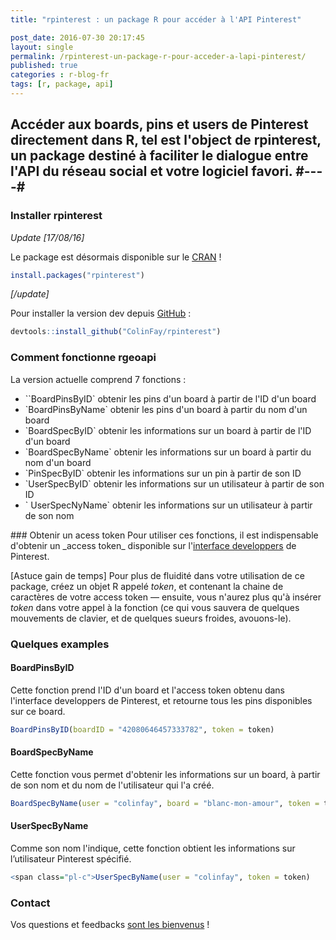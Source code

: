 ```yaml
---
title: "rpinterest : un package R pour accéder à l'API Pinterest"

post_date: 2016-07-30 20:17:45
layout: single
permalink: /rpinterest-un-package-r-pour-acceder-a-lapi-pinterest/
published: true
categories : r-blog-fr
tags: [r, package, api]
---
```

## Accéder aux boards, pins et users de Pinterest directement dans R, tel est l'object de rpinterest, un package destiné à faciliter le dialogue entre l'API du réseau social et votre logiciel favori. #----#

### Installer rpinterest
_Update [17/08/16]_

Le package est désormais disponible sur le <a href="https://cran.r-project.org/web/packages/rpinterest/index.html">CRAN</a> !
```r
install.packages("rpinterest")
```
_[/update]_

Pour installer la version dev depuis <a href="https://github.com/ColinFay/rpinterest" target="_blank">GitHub</a>  :

```r 
devtools::install_github("ColinFay/rpinterest")
```

### Comment fonctionne rgeoapi
La version actuelle comprend 7 fonctions :
<ul>
 	<li>``BoardPinsByID` obtenir les pins d'un board à partir de l'ID d'un board</li>
 	<li>`BoardPinsByName` obtenir les pins d'un board à partir du nom d'un board</li>
 	<li>`BoardSpecByID` obtenir les informations sur un board à partir de l'ID d'un board</li>
 	<li>`BoardSpecByName` obtenir les informations sur un board à partir du nom d'un board</li>
 	<li>`PinSpecByID` obtenir les informations sur un pin à partir de son ID</li>
 	<li>`UserSpecByID` obtenir les informations sur un utilisateur à partir de son ID</li>
 	<li>` UserSpecNyName` obtenir les informations sur un utilisateur à partir de son nom</li>
</ul>
### Obtenir un acess token
Pour utiliser ces fonctions, il est indispensable d'obtenir un _access token_ disponible sur l'<a href="https://developers.pinterest.com/tools/access_token/" target="_blank">interface developpers</a> de Pinterest.

[Astuce gain de temps] Pour plus de fluidité dans votre utilisation de ce package, créez un objet R appelé _token_, et contenant la chaine de caractères de votre access token — ensuite, vous n'aurez plus qu'à insérer _token_ dans votre appel à la fonction (ce qui vous sauvera de quelques mouvements de clavier, et de quelques sueurs froides, avouons-le).
### Quelques examples
#### BoardPinsByID
Cette fonction prend l'ID d'un board et l'access token obtenu dans l'interface developpers de Pinterest, et retourne tous les pins disponibles sur ce board.

```r 
BoardPinsByID(boardID = "42080646457333782", token = token)
```
#### BoardSpecByName
Cette fonction vous permet d'obtenir les informations sur un board, à partir de son nom et du nom de l'utilisateur qui l'a créé.
```r 
BoardSpecByName(user = "colinfay", board = "blanc-mon-amour", token = token)
```
#### UserSpecByName
Comme son nom l'indique, cette fonction obtient les informations sur l’utilisateur Pinterest spécifié.
```r 
<span class="pl-c">UserSpecByName(user = "colinfay", token = token)
```
### Contact
Vos questions et feedbacks <a href="mailto:contact@colinfay.me">sont les bienvenus</a> !





